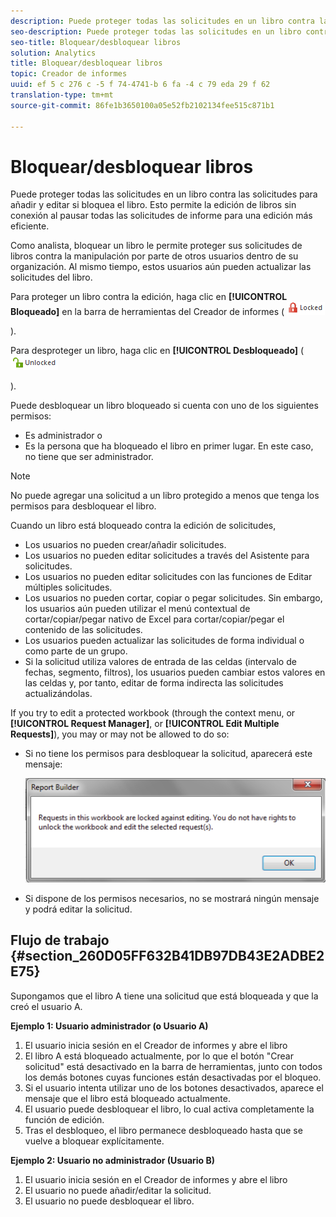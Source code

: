 ```yaml
---
description: Puede proteger todas las solicitudes en un libro contra las solicitudes para añadir y editar si bloquea el libro. Esto permite la edición de libros sin conexión al pausar todas las solicitudes de informe para una edición más eficiente.
seo-description: Puede proteger todas las solicitudes en un libro contra las solicitudes para añadir y editar si bloquea el libro. Esto permite la edición de libros sin conexión al pausar todas las solicitudes de informe para una edición más eficiente.
seo-title: Bloquear/desbloquear libros
solution: Analytics
title: Bloquear/desbloquear libros
topic: Creador de informes
uuid: ef 5 c 276 c -5 f 74-4741-b 6 fa -4 c 79 eda 29 f 62
translation-type: tm+mt
source-git-commit: 86fe1b3650100a05e52fb2102134fee515c871b1

---
```



# Bloquear/desbloquear libros

Puede proteger todas las solicitudes en un libro contra las solicitudes para añadir y editar si bloquea el libro. Esto permite la edición de libros sin conexión al pausar todas las solicitudes de informe para una edición más eficiente.

Como analista, bloquear un libro le permite proteger sus solicitudes de libros contra la manipulación por parte de otros usuarios dentro de su organización. Al mismo tiempo, estos usuarios aún pueden actualizar las solicitudes del libro.

Para proteger un libro contra la edición, haga clic en **[!UICONTROL Bloqueado]** en la barra de herramientas del Creador de informes ( ![](assets/locked_icon.png)

).

Para desproteger un libro, haga clic en **[!UICONTROL Desbloqueado]** ( ![](assets/unlocked_icon.png)

).

Puede desbloquear un libro bloqueado si cuenta con uno de los siguientes permisos:

* Es administrador o
* Es la persona que ha bloqueado el libro en primer lugar. En este caso, no tiene que ser administrador.

>[!NOTE]
>
>No puede agregar una solicitud a un libro protegido a menos que tenga los permisos para desbloquear el libro.

Cuando un libro está bloqueado contra la edición de solicitudes,

* Los usuarios no pueden crear/añadir solicitudes.
* Los usuarios no pueden editar solicitudes a través del Asistente para solicitudes.
* Los usuarios no pueden editar solicitudes con las funciones de Editar múltiples solicitudes.
* Los usuarios no pueden cortar, copiar o pegar solicitudes. Sin embargo, los usuarios aún pueden utilizar el menú contextual de cortar/copiar/pegar nativo de Excel para cortar/copiar/pegar el contenido de las solicitudes.
* Los usuarios pueden actualizar las solicitudes de forma individual o como parte de un grupo.
* Si la solicitud utiliza valores de entrada de las celdas (intervalo de fechas, segmento, filtros), los usuarios pueden cambiar estos valores en las celdas y, por tanto, editar de forma indirecta las solicitudes actualizándolas.

If you try to edit a protected workbook (through the context menu, or **[!UICONTROL Request Manager]**, or **[!UICONTROL Edit Multiple Requests]**), you may or may not be allowed to do so:

* Si no tiene los permisos para desbloquear la solicitud, aparecerá este mensaje:

   ![](assets/locked_workbook_error.png)

* Si dispone de los permisos necesarios, no se mostrará ningún mensaje y podrá editar la solicitud.

## Flujo de trabajo {#section_260D05FF632B41DB97DB43E2ADBE2E75}

Supongamos que el libro A tiene una solicitud que está bloqueada y que la creó el usuario A.

**Ejemplo 1: Usuario administrador (o Usuario A)**

1. El usuario inicia sesión en el Creador de informes y abre el libro 
1. El libro A está bloqueado actualmente, por lo que el botón "Crear solicitud" está desactivado en la barra de herramientas, junto con todos los demás botones cuyas funciones están desactivadas por el bloqueo.
1. Si el usuario intenta utilizar uno de los botones desactivados, aparece el mensaje que el libro está bloqueado actualmente.
1. El usuario puede desbloquear el libro, lo cual activa completamente la función de edición.
1. Tras el desbloqueo, el libro permanece desbloqueado hasta que se vuelve a bloquear explícitamente.

**Ejemplo 2: Usuario no administrador (Usuario B)**

1. El usuario inicia sesión en el Creador de informes y abre el libro 
1. El usuario no puede añadir/editar la solicitud.
1. El usuario no puede desbloquear el libro.

